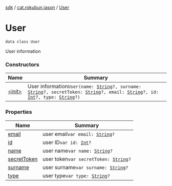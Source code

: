 [sdk](../../index.md) / [cat.rokubun.jason](../index.md) / [User](./index.md)

# User

`data class User`

User information

### Constructors

| Name | Summary |
|---|---|
| [&lt;init&gt;](-init-.md) | User information`User(name: `[`String`](https://kotlinlang.org/api/latest/jvm/stdlib/kotlin/-string/index.html)`?, surname: `[`String`](https://kotlinlang.org/api/latest/jvm/stdlib/kotlin/-string/index.html)`?, secretToken: `[`String`](https://kotlinlang.org/api/latest/jvm/stdlib/kotlin/-string/index.html)`?, email: `[`String`](https://kotlinlang.org/api/latest/jvm/stdlib/kotlin/-string/index.html)`?, id: `[`Int`](https://kotlinlang.org/api/latest/jvm/stdlib/kotlin/-int/index.html)`?, type: `[`String`](https://kotlinlang.org/api/latest/jvm/stdlib/kotlin/-string/index.html)`?)` |

### Properties

| Name | Summary |
|---|---|
| [email](email.md) | user email`var email: `[`String`](https://kotlinlang.org/api/latest/jvm/stdlib/kotlin/-string/index.html)`?` |
| [id](id.md) | user  ID`var id: `[`Int`](https://kotlinlang.org/api/latest/jvm/stdlib/kotlin/-int/index.html)`?` |
| [name](name.md) | user name`var name: `[`String`](https://kotlinlang.org/api/latest/jvm/stdlib/kotlin/-string/index.html)`?` |
| [secretToken](secret-token.md) | user token`var secretToken: `[`String`](https://kotlinlang.org/api/latest/jvm/stdlib/kotlin/-string/index.html)`?` |
| [surname](surname.md) | user surname`var surname: `[`String`](https://kotlinlang.org/api/latest/jvm/stdlib/kotlin/-string/index.html)`?` |
| [type](type.md) | user type`var type: `[`String`](https://kotlinlang.org/api/latest/jvm/stdlib/kotlin/-string/index.html)`?` |
